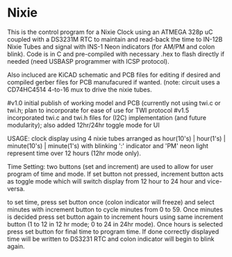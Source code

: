 # Nixie

This is the control program for a Nixie Clock using an ATMEGA 328p uC coupled with a DS3231M RTC to maintain and read-back the time
to IN-12B Nixie Tubes and signal with INS-1 Neon indicators (for AM/PM and colon blink). Code is in C and pre-compiled with necessary
.hex to flash directly if needed (need USBASP programmer with ICSP protocol).

Also incluced are KiCAD schematic and PCB files for editing if desired and compiled gerber files for PCB manufacured if wanted. (note: circuit
uses a CD74HC4514 4-to-16 mux to drive the nixie tubes.

#v1.0 initial publish of working model and PCB (currently not using twi.c or twi.h; plan to incorporate for ease of use for TWI protocol
#v1.5 incorporated twi.c and twi.h files for (I2C) implementation (and future modularity); also added 12hr/24hr toggle mode for UI

USAGE:
clock display using 4 nixie tubes arranged as hour(10's) | hour(1's) | minute(10's) | minute(1's) with blinking ':' indicator and 'PM' neon light represent
time over 12 hours (12hr mode only).

Time Setting:
two buttons (set and increment) are used to allow for user program of time and mode. If set button not pressed, increment button acts as toggle mode 
which will switch display from 12 hour to 24 hour and vice-versa.

to set time, press set button once (colon indicator will freeze) and select minutes with increment button to cycle minutes from 0 to 59. Once minutes is decided 
press set button again to increment hours using same increment button (1 to 12 in 12 hr mode; 0 to 24 in 24hr mode). Once hours is selected press set button for 
final time to program time. If done correctly displayed time will be written to DS3231 RTC and colon indicator will begin to blink again.
